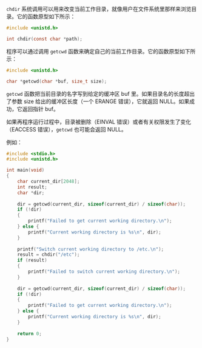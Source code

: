 `chdir` 系统调用可以用来改变当前工作目录，就像用户在文件系统里那样来浏览目录。它的函数原型如下所示：

```c
#include <unistd.h>

int chdir(const char *path);
```

程序可以通过调用 `getcwd` 函数来确定自己的当前工作目录。它的函数原型如下所示：

```c
#include <unistd.h>

char *getcwd(char *buf, size_t size);
```

`getcwd` 函数把当前目录的名字写到给定的缓冲区 buf 里。如果目录名的长度超出了参数 size 给出的缓冲区长度（一个 ERANGE 错误），它就返回 NULL。如果成功，它返回指针 buf。

如果再程序运行过程中，目录被删除（EINVAL 错误）或者有关权限发生了变化（EACCESS 错误），`getcwd` 也可能会返回 NULL。

例如：

```c
#include <stdio.h>
#include <unistd.h>

int main(void)
{
    char current_dir[2048];
    int result;
    char *dir;
    
    dir = getcwd(current_dir, sizeof(current_dir) / sizeof(char));
    if (!dir)
    {
        printf("Failed to get current working directory.\n");
    } else {
        printf("Current working directory is %s\n", dir);
    }
    
    printf("Switch current working directory to /etc.\n");
    result = chdir("/etc");
    if (result)
    {
        printf("Failed to switch current working directory.\n");
    }
    
    dir = getcwd(current_dir, sizeof(current_dir) / sizeof(char));
    if (!dir)
    {
        printf("Failed to get current working directory.\n");
    } else {
        printf("Current working directory is %s\n", dir);
    }
    
	return 0;
}
```

